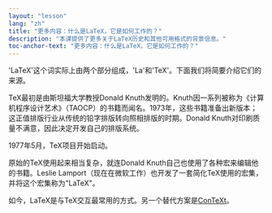 ```yaml
---
layout: "lesson"
lang: "zh"
title: "更多内容：什么是LaTeX，它是如何工作的？"
description: "本课提供了更多关于LaTeX历史和其他可用格式的背景信息。"
toc-anchor-text: "更多内容：什么是LaTeX，它是如何工作的？"
---
```


'LaTeX'这个词实际上由两个部分组成，'La'和'TeX'。下面我们将简要介绍它们的来源。

TeX最初是由斯坦福大学教授Donald Knuth发明的。Knuth因一系列被称为《计算机程序设计艺术》（TAOCP）的书籍而闻名。1973年，这些书籍准备出新版本；这正值排版行业从传统的铅字排版转向照相排版的时期。Donald Knuth对印刷质量不满意，因此决定开发自己的排版系统。

1977年5月，TeX项目开始启动。

原始的TeX使用起来相当复杂，就连Donald Knuth自己也使用了各种宏来编辑他的书籍。Leslie Lamport（现在在微软工作）也开发了一套简化TeX使用的宏集，并将这个宏集称为"LaTeX"。

如今，LaTeX是与TeX交互最常用的方式。另一个替代方案是[ConTeXt](https://www.contextgarden.net/)。
